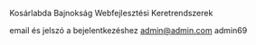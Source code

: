 Kosárlabda Bajnokság Webfejlesztési Keretrendszerek

email és jelszó a bejelentkezéshez
admin@admin.com
admin69
